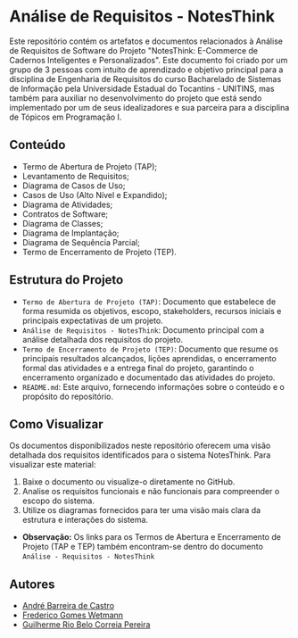 # Análise de Requisitos - NotesThink

Este repositório contém os artefatos e documentos relacionados à Análise de Requisitos de Software do Projeto "NotesThink: E-Commerce de Cadernos Inteligentes e Personalizados". Este documento foi criado por um grupo de 3 pessoas com intuito de aprendizado e objetivo principal para a disciplina de Engenharia de Requisitos do curso Bacharelado de Sistemas de Informação pela Universidade Estadual do Tocantins - UNITINS, mas também para auxiliar no desenvolvimento do projeto que está sendo implementado por um de seus idealizadores e sua parceira para a disciplina de Tópicos em Programação I.

## Conteúdo

- Termo de Abertura de Projeto (TAP);
- Levantamento de Requisitos;
- Diagrama de Casos de Uso;
- Casos de Uso (Alto Nível e Expandido);
- Diagrama de Atividades;
- Contratos de Software;
- Diagrama de Classes;
- Diagrama de Implantação;
- Diagrama de Sequência Parcial;
- Termo de Encerramento de Projeto (TEP).

## Estrutura do Projeto

- `Termo de Abertura de Projeto (TAP)`: Documento que estabelece de forma resumida os objetivos, escopo, stakeholders, recursos iniciais e principais expectativas de um projeto.
- `Análise de Requisitos - NotesThink`: Documento principal com a análise detalhada dos requisitos do projeto.
- `Termo de Encerramento de Projeto (TEP)`:  Documento que resume os principais resultados alcançados, lições aprendidas, o encerramento formal das atividades e a entrega final do projeto, garantindo o encerramento organizado e documentado das atividades do projeto.
- `README.md`: Este arquivo, fornecendo informações sobre o conteúdo e o propósito do repositório.

## Como Visualizar

Os documentos disponibilizados neste repositório oferecem uma visão detalhada dos requisitos identificados para o sistema NotesThink. Para visualizar este material:

1. Baixe o documento ou visualize-o diretamente no GitHub.
2. Analise os requisitos funcionais e não funcionais para compreender o escopo do sistema.
3. Utilize os diagramas fornecidos para ter uma visão mais clara da estrutura e interações do sistema.

- **Observação:**  Os links para os Termos de Abertura e Encerramento de Projeto (TAP e TEP) também encontram-se dentro do documento `Análise - Requisitos - NotesThink`

## Autores

- [André Barreira de Castro](https://github.com/ghoul678)
- [Frederico Gomes Wetmann](https://github.com/10846-8)
- [Guilherme Rio Belo Correia Pereira](https://github.com/GuilhermeRioBel02)

